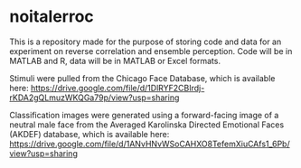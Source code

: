 # noitalerroc

This is a repository made for the purpose of storing code and data for an experiment on reverse correlation and ensemble perception. Code will be in MATLAB and R, data will be in MATLAB or Excel formats. 

Stimuli were pulled from the Chicago Face Database, which is available here: https://drive.google.com/file/d/1DlRYF2CBIrdj-rKDA2gQLmuzWKQGa79p/view?usp=sharing

Classification images were generated using a forward-facing image of a neutral male face from the Averaged Karolinska Directed Emotional Faces (AKDEF) database, which is available here: https://drive.google.com/file/d/1ANvHNvWSoCAHXO8TefemXiuCAfs1_6Pb/view?usp=sharing 
